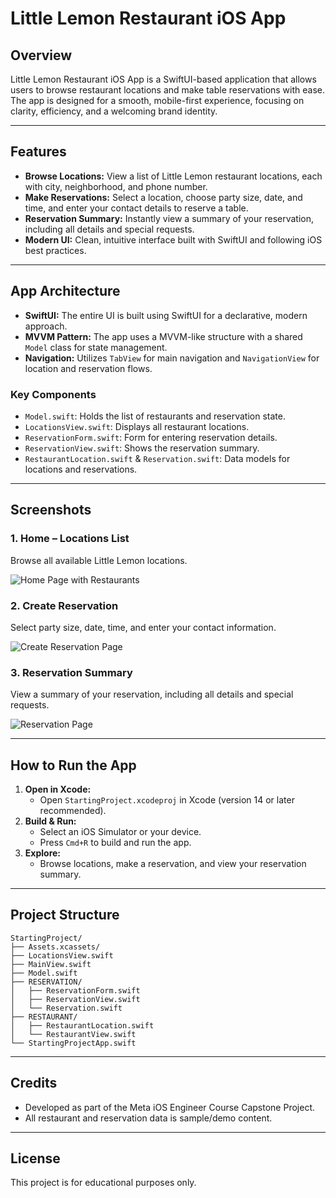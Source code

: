 # Little Lemon Restaurant iOS App

## Overview
Little Lemon Restaurant iOS App is a SwiftUI-based application that allows users to browse restaurant locations and make table reservations with ease. The app is designed for a smooth, mobile-first experience, focusing on clarity, efficiency, and a welcoming brand identity.

---

## Features
- **Browse Locations:** View a list of Little Lemon restaurant locations, each with city, neighborhood, and phone number.
- **Make Reservations:** Select a location, choose party size, date, and time, and enter your contact details to reserve a table.
- **Reservation Summary:** Instantly view a summary of your reservation, including all details and special requests.
- **Modern UI:** Clean, intuitive interface built with SwiftUI and following iOS best practices.

---

## App Architecture
- **SwiftUI:** The entire UI is built using SwiftUI for a declarative, modern approach.
- **MVVM Pattern:** The app uses a MVVM-like structure with a shared `Model` class for state management.
- **Navigation:** Utilizes `TabView` for main navigation and `NavigationView` for location and reservation flows.

### Key Components
- `Model.swift`: Holds the list of restaurants and reservation state.
- `LocationsView.swift`: Displays all restaurant locations.
- `ReservationForm.swift`: Form for entering reservation details.
- `ReservationView.swift`: Shows the reservation summary.
- `RestaurantLocation.swift` & `Reservation.swift`: Data models for locations and reservations.

---

## Screenshots

### 1. Home – Locations List
Browse all available Little Lemon locations.

![Home Page with Restaurants](./HomePageWithRestaurants.PNG)

### 2. Create Reservation
Select party size, date, time, and enter your contact information.

![Create Reservation Page](./CreateReservationPage.PNG)

### 3. Reservation Summary
View a summary of your reservation, including all details and special requests.

![Reservation Page](./ReservationPage.PNG)

---

## How to Run the App
1. **Open in Xcode:**
   - Open `StartingProject.xcodeproj` in Xcode (version 14 or later recommended).
2. **Build & Run:**
   - Select an iOS Simulator or your device.
   - Press `Cmd+R` to build and run the app.
3. **Explore:**
   - Browse locations, make a reservation, and view your reservation summary.

---

## Project Structure
```
StartingProject/
├── Assets.xcassets/
├── LocationsView.swift
├── MainView.swift
├── Model.swift
├── RESERVATION/
│   ├── ReservationForm.swift
│   ├── ReservationView.swift
│   └── Reservation.swift
├── RESTAURANT/
│   ├── RestaurantLocation.swift
│   └── RestaurantView.swift
└── StartingProjectApp.swift
```

---

## Credits
- Developed as part of the Meta iOS Engineer Course Capstone Project.
- All restaurant and reservation data is sample/demo content.

---

## License
This project is for educational purposes only. 
